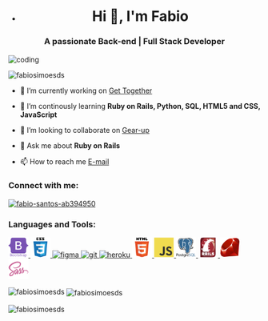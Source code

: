 - <h1 align="center">Hi 👋, I'm Fabio</h1>
<h3 align="center">A passionate Back-end | Full Stack Developer</h3>

<img align="center" alt="coding" width="400" src="https://dribbble.com/shots/16762086-Programmer-character-animation">

<p align="left"> <img src="https://komarev.com/ghpvc/?username=fabiosimoesds&label=Profile%20views&color=0e75b6&style=flat" alt="fabiosimoesds" /> </p>

- 🔭 I’m currently working on [Get Together](get-together.me)

- 🌱 I’m continously learning **Ruby on Rails, Python, SQL, HTML5 and CSS, JavaScript**

- 👯 I’m looking to collaborate on [Gear-up](gear-up-app.herokuapp.com)

- 💬 Ask me about **Ruby on Rails**

- 📫 How to reach me <a class="btn" href="mailto:fabio.simoesds@gmail.com">E-mail</a>

<h3 align="left">Connect with me:</h3>
<p align="left">
<a href="https://linkedin.com/in/fabio-santos-ab394950" target="blank"><img align="center" src="https://raw.githubusercontent.com/rahuldkjain/github-profile-readme-generator/master/src/images/icons/Social/linked-in-alt.svg" alt="fabio-santos-ab394950" height="30" width="40" /></a>
</p>

<h3 align="left">Languages and Tools:</h3>
<p align="left"> <a href="https://getbootstrap.com" target="_blank" rel="noreferrer"> <img src="https://raw.githubusercontent.com/devicons/devicon/master/icons/bootstrap/bootstrap-plain-wordmark.svg" alt="bootstrap" width="40" height="40"/> </a> <a href="https://www.w3schools.com/css/" target="_blank" rel="noreferrer"> <img src="https://raw.githubusercontent.com/devicons/devicon/master/icons/css3/css3-original-wordmark.svg" alt="css3" width="40" height="40"/> </a> <a href="https://www.figma.com/" target="_blank" rel="noreferrer"> <img src="https://www.vectorlogo.zone/logos/figma/figma-icon.svg" alt="figma" width="40" height="40"/> </a> <a href="https://git-scm.com/" target="_blank" rel="noreferrer"> <img src="https://www.vectorlogo.zone/logos/git-scm/git-scm-icon.svg" alt="git" width="40" height="40"/> </a> <a href="https://heroku.com" target="_blank" rel="noreferrer"> <img src="https://www.vectorlogo.zone/logos/heroku/heroku-icon.svg" alt="heroku" width="40" height="40"/> </a> <a href="https://www.w3.org/html/" target="_blank" rel="noreferrer"> <img src="https://raw.githubusercontent.com/devicons/devicon/master/icons/html5/html5-original-wordmark.svg" alt="html5" width="40" height="40"/> </a> <a href="https://developer.mozilla.org/en-US/docs/Web/JavaScript" target="_blank" rel="noreferrer"> <img src="https://raw.githubusercontent.com/devicons/devicon/master/icons/javascript/javascript-original.svg" alt="javascript" width="40" height="40"/> </a> <a href="https://www.postgresql.org" target="_blank" rel="noreferrer"> <img src="https://raw.githubusercontent.com/devicons/devicon/master/icons/postgresql/postgresql-original-wordmark.svg" alt="postgresql" width="40" height="40"/> </a> <a href="https://rubyonrails.org" target="_blank" rel="noreferrer"> <img src="https://raw.githubusercontent.com/devicons/devicon/master/icons/rails/rails-original-wordmark.svg" alt="rails" width="40" height="40"/> </a> <a href="https://www.ruby-lang.org/en/" target="_blank" rel="noreferrer"> <img src="https://raw.githubusercontent.com/devicons/devicon/master/icons/ruby/ruby-original.svg" alt="ruby" width="40" height="40"/> </a> <a href="https://sass-lang.com" target="_blank" rel="noreferrer"> <img src="https://raw.githubusercontent.com/devicons/devicon/master/icons/sass/sass-original.svg" alt="sass" width="40" height="40"/> </a> </p>

<p><img align="left" src="https://github-readme-stats.vercel.app/api/top-langs?username=fabiosimoesds&show_icons=true&locale=en&layout=compact" alt="fabiosimoesds" /></p>

<p>&nbsp;<img align="center" src="https://github-readme-stats.vercel.app/api?username=fabiosimoesds&show_icons=true&locale=en" alt="fabiosimoesds" /></p>

<p><img align="center" src="https://github-readme-streak-stats.herokuapp.com/?user=fabiosimoesds&" alt="fabiosimoesds" /></p>

<!---
fabiosimoesds/fabiosimoesds is a ✨ special ✨ repository because its `README.md` (this file) appears on your GitHub profile.
You can click the Preview link to take a look at your changes.
--->

